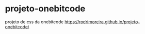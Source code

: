 # projeto-onebitcode
projeto de css da onebitcode
https://rodrimoreira.github.io/projeto-onebitcode/
